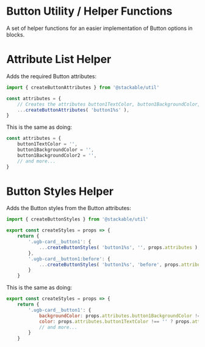 # Button Utility / Helper Functions

A set of helper functions for an easier implementation of Button options in blocks.

# Attribute List Helper

Adds the required Button attributes:

```js
import { createButtonAttributes } from '@stackable/util'

const attributes = {
	// Creates the attributes button1TextColor, button1BackgroundColor, button1BackgroundColor2, ...
	...createButtonAttributes( 'button1%s' ),
}
```

This is the same as doing:

```js
const attributes = {
	button1TextColor = '',
	button1BackgroundColor = '',
	button1BackgroundColor2 = '',
	// and more...
}
```

# Button Styles Helper

Adds the Button styles from the Button attributes:

```js
import { createButtonStyles } from '@stackable/util'

export const createStyles = props => {
	return {
		'.ugb-card__button1': {
			...createButtonStyles( 'button1%s', '', props.attributes ),
		},
		'.ugb-card__button1:before': {
			...createButtonStyles( 'button1%s', 'before', props.attributes ),
		}
	}
```

This is the same as doing:

```js
export const createStyles = props => {
	return {
		'.ugb-card__button1': {
			backgroundColor: props.attributes.button1BackgroundColor !== '' ? props.attributes.button1BackgroundColor : undefined,
			color: props.attributes.button1TextColor !== '' ? props.attributes.button1TextColor : undefined,
			// and more...
		}
	}
```

